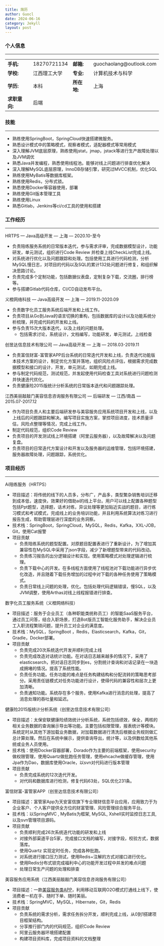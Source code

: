 ```yaml
---
title: 简历
author: Guocl
date: 2024-06-16
category: Jekyll
layout: post
---
```


### 个人信息
---
<table style="border-collapse: collapse; width: 100%;">
    <tr>
        <td style="border: none;"><strong>手机:</strong></td>
        <td style="border: none;">18270721134</td>
        <td style="border: none;"><strong>邮箱:</strong></td>
        <td style="border: none;">guochaolang@outlook.com</td>
    </tr>
    <tr>
        <td style="border: none;"><strong>学校:</strong></td>
        <td style="border: none;">江西理工大学</td>
        <td style="border: none;"><strong>专业:</strong></td>
        <td style="border: none;">计算机技术与科学</td>
    </tr>
    <tr>
        <td style="border: none;"><strong>学历:</strong></td>
        <td style="border: none;">本科</td>
        <td style="border: none;"><strong>所在地:</strong></td>
        <td style="border: none;">上海</td>
    </tr>
    <tr>
        <td style="border: none;"><strong>求职意向:</strong></td>
        <td style="border: none;">后端</td>
        <td style="border: none;"></td>
        <td style="border: none;"></td>
    </tr>
</table>

### 技能
---
- 熟练使用SpringBoot，SpringCloud快速搭建微服务。
- 熟悉设计模式中的策略模式，观察者模式，适配器模式等常用模式
- 深入理解JVM底层原理，熟练使用jstat，jmap，jstack等进行生产故障处理以及JVM调优
- 熟悉Java并发编程，熟悉使用线程池。能够对线上问题进行排查优化解决
- 深入理解MySQL底层原理，InnoDB存储引擎，研究过MVCC机制，优化SQL
- 熟练使用MyBatis等数据库框架。
- 熟练使用Redis，分布式锁。
- 熟悉使用Docker等容器使用，部署
- 熟练使用Git版本管理工具
- 熟练使用Linux
- 熟悉Gitlab，Jenkins等ci/cd工具的使用和搭建

### 工作经历
---
HRTPS —  Java高级开发 —  上海  —  2020.10-至今
- 负责陪练服务系统的日常版本迭代，参与需求评审，完成数据模型设计，功能研发，单元测试，组织进行Code Review 并检查上线CheckList完成上线。
- 对系统进行优化以及问题跟踪和处理。包括使用工具进行代码检测，分析MySQL慢日志，对项目的代码以及SQL的累计132处问题进行修复，和组织解决思路讨论。
- 负责完成多个定制功能，包括数据仪表盘，定制复杂下载，交流圈，排行榜等。
- 参与搭建Gitlab代码仓库，CI/CD自动发布平台。

义橙网络科技 —  Java高级开发 —  上海  —  2019.11-2020.09
- 负责数字化员工服务系统后端开发和上线工作。
- 负责项目从Go到Java的语言切换的重构，包括数据库的设计以及功能系统分析梳理，并完成代码的开发和上线。
- 参与负责15次大版本迭代，以及上线的问题处理。
  - 包括需求讨论，系统设计，文档编写，功能研发，单元测试，上线检查

创昱达信息技术有限公司 —  Java高级开发 —  上海  —  2018.03-2019.11
- 负责富信财富-富管家APP后台系统的日常迭代开发和上线，负责迭代功能版本技术方案的设计，制定优化方案并落地，组织风险点评估，根据需求完成数据模型和接口的设计，开发，单元测试，如期完成上线。
- 参与制定代码规范，测试规范，并发起使用代码检查工具对系统进行问题检测并快速迭代优化。
- 负责健康险2015版统计分析系统的日常版本迭代和问题跟踪处理。

江西美丽敲敲门美容信息咨询服务有限公司 —  后端研发 —  江西/南昌  —  2015.07-2017.12
- 作为项目负责人和主要后端研发参与美容服务应用系统项目开发和上线，以及上线后的问题跟踪和解决。编写项目实施方案，掌控项目进度，技术质量评估，风险点整理等情况，完成上线工作。
- 制定代码规范，组织Code Review
- 负责项目的开发测试线上环境搭建（阿里云服务器），以及故障解决以及问题复盘。
- 负责项目的日常迭代方案设计和开发以及服务器的运维管理，包括环境搭建，服务器故障处理，问题跟踪，系统优化。

### 项目经历
---
Ai陪练服务（HRTPS）
- 项目描述：将传统的线下的人员多，分布广，产品多，类型繁杂销售培训迁移到成本低，速度快，效果好的借助ai的线上平台。用户可以线上配置各种题型包括Ppt题型，选择题，话术对练，异议处理等更加贴近实战的题目，进行练习模式和考试模式，完成线上的业务培训功能，并且利用系统算法对练习进行报告生成，帮助管理层进行深度的业务洞察。
- 技术栈：SpringBoot，SpringCloud，MySQL，Redis，Kafka，XXL-JOB，Git，使用Cat报警
- 项目贡献
    - 负责陪练系统的题型配置。对原题目配置表进行了重新设计，为了增加其兼容性在MySQL中采用了json字段，减少了新增题型带来的代码改动。
    - 负责练习报告的出分逻辑设计和实现。使用策略模式对处理逻辑进行梳理。
    - 负责下载中心的开发。在多线程方面使用了线程池对下载功能进行异步优化改造，并且随着下载任务增加的过程中对下载的各种任务使用了策略模式。
    - 负责日常线上问题的处理，优化。包括处理代码逻辑错误，慢SQL，以及JVM调整，使用Arthas对线上线程报错进行排查。

数字化员工服务系统（义橙网络科技）
- 项目描述：服务于企业员工（各种职能类统称员工）的智能SaaS服务平台，通过员工问答，结合入职场景，打造Bot版员工智能化服务助手，解决企业员工入职流程繁琐问题，提升员工对企业的满意度。
- 技术栈：MySQL，SpringBoot ，Redis，Elasticsearch，Kafka，Git，Gradle，Docker部署。
- 项目贡献
  - 负责完成20次系统迭代开发并顺利完成上线
  - 负责完成改造对话统计功能。在对话日志越来越多的情况下，采用了elasticsearch，把对话日志同步到es，分割统计查询和对话记录在一块造成拥堵的情况。提高了系统性能。
  - 负责任务功能。任务功能的难点是任务构建结构和分配流转的策略思考部分。采用责任链模式对任务功能进行设计，使得代码的兼容性和层次上更加清晰。
  - 负责通知功能。系统存在多个服务，使用Kafka进行消息的处理，提高了消息处理的吞吐量和延迟。
    
健康险2015版统计分析系统（创昱达信息技术有限公司）
  - 项目描述：太保安联健康险绩效统计分析系统，系统包括绩效，保全，两核的相关业务数据的查询展示导出等功能。主要包括权限管理，报表统计等模块。系统定时从其他下游加载业务数据，对加载数据进行清洗后根据业务规则做汇总计算处理。然后在系统中展示，提供查询导出，统计等，以及供数给其他系统或业务人员使用。
  - 技术栈：使用Docker容器部署，Dorado作为主要的前端框架，使用security做权限管理，使用Quartz做批跑任务管理，使用ehcache做缓存管理，使用Jpa作为Dao，数据库使用Oracle，以svn对代码进行版本管理
  - 项目贡献
    - 负责完成系统的12次迭代开发。
    - 对代码和数据库进行检测，修复代码63处，SQL优化231条。
      
  富信财富-富管家APP（创昱达信息技术有限公司）
  - 项目描述：富管家App为天安富信旗下专业理财信息平台应用，应用致力于为企业客户、个人客户提供全方位的财富管理、风险管理综合服务平台。
  - 技术栈：以SpringMVC , MyBatis为框架, MySQL, Xshell实时监控日志工具, 以及svn管理项目源码。
  - 项目贡献
    - 负责顺利完成26次系统迭代功能的研发和上线
    - 对接外部渠道平台5家，完成接口文档的编写，对接字段，校验方式，数据落库。
    - 使用Quartz 实现定时任务，完成各种批跑。
    - 对系统进行接口压力测试，使用Redis+注解的方式对接口进行优化。
    - 使用Redis分布式锁完成福利中心的功能开发过程中并发的难点问题
    - 处理日常生产问题的处理和排查
      
  美容服务应用系统（江西美丽敲敲门美容信息咨询服务有限公司）
  - 项目描述：一款[美容服务类APP](https://baike.baidu.com/item/%E7%BE%8E%E4%B8%BD%E6%95%B2%E6%95%B2%E9%97%A8/22048281?fr=aladdin)，利用移动互联网O2O模式打通线上线下，使消费者一机在手、随时下单、随时美丽。
  - 技术栈：SpringMVC，MySQL，Hibernate，Git，Redis
  - 项目贡献
    - 负责系统的需求分析，需求任务拆分开发，顺利完成上线，从0到1搭建项目框架结构。
    - 分享推行部门内的代码规范，组织Code Review
    - 阿里云服务器环境搭建配置
    - 构建项目资料库，完成项目资料的文档整理